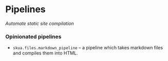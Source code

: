 # Pipelines
*Automate static site compilation*
### Opinionated pipelines
* `skua.files.markdown_pipeline` – a pipeline which takes markdown files and compiles them into HTML. 